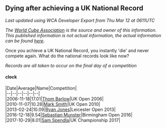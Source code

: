 ## Dying after achieving a UK National Record 

*Last updated using WCA Developer Export from Thu Mar 12 at 0611UTC*

*The [World Cube Association](https://www.worldcubeassociation.org) is the source and owner of this information. This published information is not actual information, the actual information can be found [here](https://www.worldcubeassociation.org/results).*

Once you achieve a UK National Record, you instantly 'die' and never compete again. What do the national records look like now?

*Records are all taken to occur on the final day of a competition*

#### clock

|Date|Average|Name|Competition|  
|--|--|--|--|--|--|  
|2006-11-18|17.01|[Thom Barlow](https://www.worldcubeassociation.org/persons/2006BARL01)|UK Open 2006|  
|2010-11-07|10.28|[Mark Smith](https://www.worldcubeassociation.org/persons/2009SMIT06)|UK Open 2010|  
|2013-02-24|10.09|[Ryan Jones](https://www.worldcubeassociation.org/persons/2012JONE03)|Leicester Open 2013|  
|2016-12-18|9.54|[Sebastian Munster](https://www.worldcubeassociation.org/persons/2016MUNS02)|Birmingham Open 2016|  
|2017-10-29|8.01|[Sam Spendla](https://www.worldcubeassociation.org/persons/2015SPEN01)|UK Championship 2017|  
